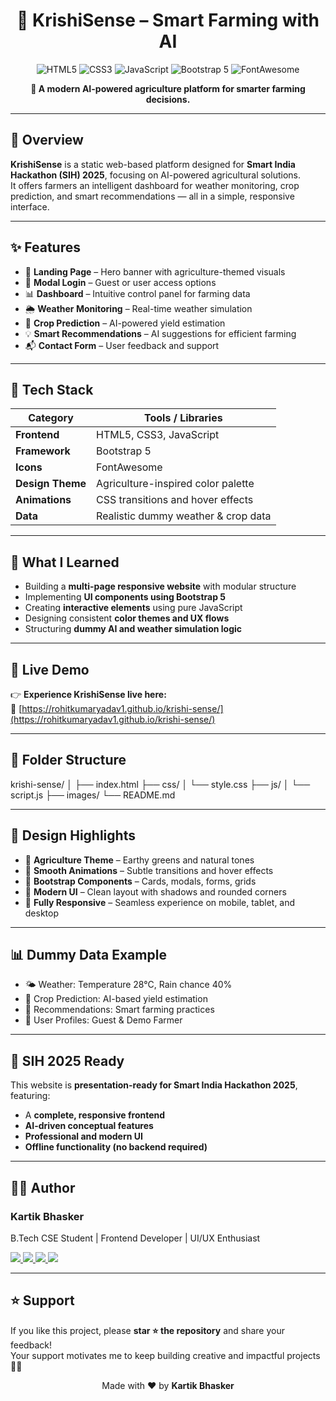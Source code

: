 <h1 align="center">🌱 KrishiSense – Smart Farming with AI</h1>

<p align="center">
  <img src="https://img.shields.io/badge/HTML5-E34F26?style=for-the-badge&logo=html5&logoColor=white" alt="HTML5"/>
  <img src="https://img.shields.io/badge/CSS3-1572B6?style=for-the-badge&logo=css3&logoColor=white" alt="CSS3"/>
  <img src="https://img.shields.io/badge/JavaScript-F7DF1E?style=for-the-badge&logo=javascript&logoColor=black" alt="JavaScript"/>
  <img src="https://img.shields.io/badge/Bootstrap-7952B3?style=for-the-badge&logo=bootstrap&logoColor=white" alt="Bootstrap 5"/>
  <img src="https://img.shields.io/badge/FontAwesome-339AF0?style=for-the-badge&logo=fontawesome&logoColor=white" alt="FontAwesome"/>
</p>

<p align="center">
  <b>🚜 A modern AI-powered agriculture platform for smarter farming decisions.</b>
</p>

---

## 🧭 Overview
**KrishiSense** is a static web-based platform designed for **Smart India Hackathon (SIH) 2025**, focusing on AI-powered agricultural solutions.  
It offers farmers an intelligent dashboard for weather monitoring, crop prediction, and smart recommendations — all in a simple, responsive interface.

---

## ✨ Features
- 🌾 **Landing Page** – Hero banner with agriculture-themed visuals  
- 🔐 **Modal Login** – Guest or user access options  
- 📊 **Dashboard** – Intuitive control panel for farming data  
- 🌦️ **Weather Monitoring** – Real-time weather simulation  
- 🌱 **Crop Prediction** – AI-powered yield estimation  
- 💡 **Smart Recommendations** – AI suggestions for efficient farming  
- 📬 **Contact Form** – User feedback and support  

---

## 🧰 Tech Stack

| Category | Tools / Libraries |
|-----------|------------------|
| **Frontend** | HTML5, CSS3, JavaScript |
| **Framework** | Bootstrap 5 |
| **Icons** | FontAwesome |
| **Design Theme** | Agriculture-inspired color palette |
| **Animations** | CSS transitions and hover effects |
| **Data** | Realistic dummy weather & crop data |

---

## 🧠 What I Learned
- Building a **multi-page responsive website** with modular structure  
- Implementing **UI components using Bootstrap 5**  
- Creating **interactive elements** using pure JavaScript  
- Designing consistent **color themes and UX flows**  
- Structuring **dummy AI and weather simulation logic**

---

## 🔗 Live Demo
👉 **Experience KrishiSense live here:**  
🎯 [https://rohitkumaryadav1.github.io/krishi-sense/](https://rohitkumaryadav1.github.io/krishi-sense/)

---

## 📁 Folder Structure
krishi-sense/
│
├── index.html
├── css/
│ └── style.css
├── js/
│ └── script.js
├── images/
└── README.md


---

## 🎨 Design Highlights
- 🌿 **Agriculture Theme** – Earthy greens and natural tones  
- 💫 **Smooth Animations** – Subtle transitions and hover effects  
- 🧱 **Bootstrap Components** – Cards, modals, forms, grids  
- 🎨 **Modern UI** – Clean layout with shadows and rounded corners  
- 📱 **Fully Responsive** – Seamless experience on mobile, tablet, and desktop  

---

## 📊 Dummy Data Example
- 🌤️ Weather: Temperature 28°C, Rain chance 40%  
- 🌾 Crop Prediction: AI-based yield estimation  
- 💬 Recommendations: Smart farming practices  
- 👤 User Profiles: Guest & Demo Farmer  

---

## 🎯 SIH 2025 Ready
This website is **presentation-ready for Smart India Hackathon 2025**, featuring:
- A **complete, responsive frontend**
- **AI-driven conceptual features**
- **Professional and modern UI**
- **Offline functionality (no backend required)**

---

## 👨‍💻 Author

### Kartik Bhasker  
B.Tech CSE Student | Frontend Developer | UI/UX Enthusiast  

<p align="left">
  <a href="https://github.com/kartik-bhasker" target="_blank">
    <img src="https://img.shields.io/badge/GitHub-000?style=for-the-badge&logo=github&logoColor=white"/>
  </a>
  <a href="https://www.linkedin.com/in/Kartik%20Bhasker" target="_blank">
    <img src="https://img.shields.io/badge/LinkedIn-0077B5?style=for-the-badge&logo=linkedin&logoColor=white"/>
  </a>
  <a href="mailto:kartikbhasker1225@gmail.com" target="_blank">
    <img src="https://img.shields.io/badge/Email-D14836?style=for-the-badge&logo=gmail&logoColor=white"/>
  </a>
  <a href="https://www.instagram.com/kartikk_bhasker" target="_blank">
    <img src="https://img.shields.io/badge/Instagram-E4405F?style=for-the-badge&logo=instagram&logoColor=white"/>
  </a>
</p>

---

## ⭐ Support
If you like this project, please **star ⭐ the repository** and share your feedback!  
Your support motivates me to keep building creative and impactful projects 🌾💡  

<p align="center">
  Made with ❤️ by <b>Kartik Bhasker</b>
</p>

 

